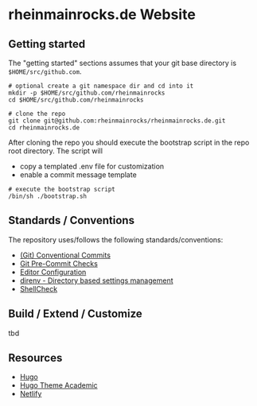 # rheinmainrocks.de Website

## Getting started

The "getting started" sections assumes that your git base directory
is `$HOME/src/github.com`.

```shell
# optional create a git namespace dir and cd into it
mkdir -p $HOME/src/github.com/rheinmainrocks
cd $HOME/src/github.com/rheinmainrocks

# clone the repo
git clone git@github.com:rheinmainrocks/rheinmainrocks.de.git
cd rheinmainrocks.de
```

After cloning the repo you should execute the bootstrap script in
the repo root directory. The script will

* copy a templated .env file for customization
* enable a commit message template

```shell
# execute the bootstrap script
/bin/sh ./bootstrap.sh
```

## Standards / Conventions

The repository uses/follows the following standards/conventions:

* [(Git) Conventional Commits](https://www.conventionalcommits.org/en/v1.0.0/)
* [Git Pre-Commit Checks](https://pre-commit.com/)
* [Editor Configuration](https://editorconfig.org)
* [direnv - Directory based settings management](https://direnv.net/)
* [ShellCheck](https://github.com/koalaman/shellcheck)

## Build / Extend / Customize

tbd

## Resources

* [Hugo](https://gohugo.io/)
* [Hugo Theme Academic](https://sourcethemes.com/academic/)
* [Netlify](https://www.netlify.com/)
